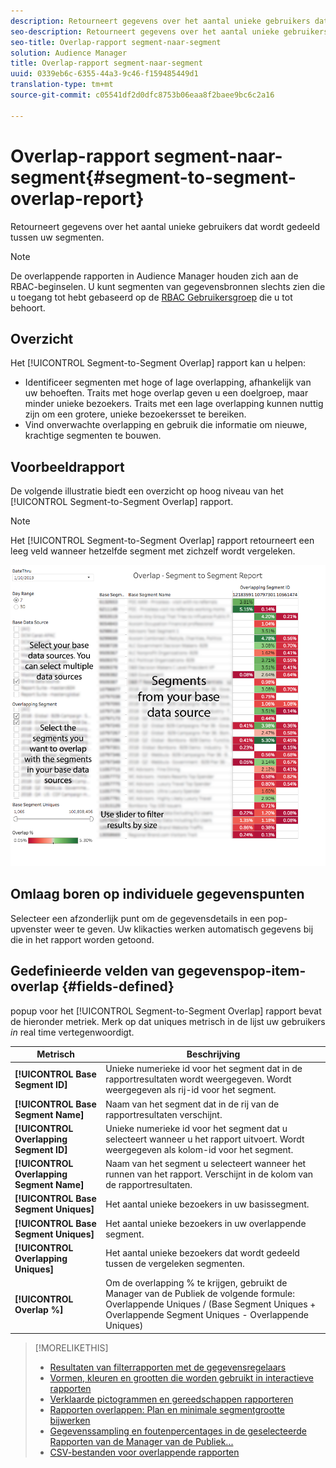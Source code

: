 ```yaml
---
description: Retourneert gegevens over het aantal unieke gebruikers dat wordt gedeeld tussen uw segmenten.
seo-description: Retourneert gegevens over het aantal unieke gebruikers dat wordt gedeeld tussen uw segmenten.
seo-title: Overlap-rapport segment-naar-segment
solution: Audience Manager
title: Overlap-rapport segment-naar-segment
uuid: 0339eb6c-6355-44a3-9c46-f159485449d1
translation-type: tm+mt
source-git-commit: c05541df2d0dfc8753b06eaa8f2baee9bc6c2a16

---
```



# Overlap-rapport segment-naar-segment{#segment-to-segment-overlap-report}

Retourneert gegevens over het aantal unieke gebruikers dat wordt gedeeld tussen uw segmenten.

>[!NOTE]
>
>De overlappende rapporten in Audience Manager houden zich aan de RBAC-beginselen. U kunt segmenten van gegevensbronnen slechts zien die u toegang tot hebt gebaseerd op de [RBAC Gebruikersgroep](/help/using/features/administration/administration-overview.md) die u tot behoort.

<!-- 

c_segment_segment_overlap.xml

 -->

## Overzicht

Het [!UICONTROL Segment-to-Segment Overlap] rapport kan u helpen:

* Identificeer segmenten met hoge of lage overlapping, afhankelijk van uw behoeften. Traits met hoge overlap geven u een doelgroep, maar minder unieke bezoekers. Traits met een lage overlapping kunnen nuttig zijn om een grotere, unieke bezoekersset te bereiken.
* Vind onverwachte overlapping en gebruik die informatie om nieuwe, krachtige segmenten te bouwen.

## Voorbeeldrapport

De volgende illustratie biedt een overzicht op hoog niveau van het [!UICONTROL Segment-to-Segment Overlap] rapport.

>[!NOTE]
>
>Het [!UICONTROL Segment-to-Segment Overlap] rapport retourneert een leeg veld wanneer hetzelfde segment met zichzelf wordt vergeleken.

![](assets/segment-to-segment-overlap.png)

## Omlaag boren op individuele gegevenspunten

Selecteer een afzonderlijk punt om de gegevensdetails in een pop-upvenster weer te geven. Uw klikacties werken automatisch gegevens bij die in het rapport worden getoond.

## Gedefinieerde velden van gegevenspop-item-overlap {#fields-defined}

<!-- 

r_s2s_data_pop.xml

 -->

popup voor het [!UICONTROL Segment-to-Segment Overlap] rapport bevat de hieronder metriek. Merk op dat uniques metrisch in de lijst uw gebruikers *in* real time vertegenwoordigt.

| Metrisch | Beschrijving |
|---|---|
| **[!UICONTROL Base Segment ID]** | Unieke numerieke id voor het segment dat in de rapportresultaten wordt weergegeven. Wordt weergegeven als rij-id voor het segment. |
| **[!UICONTROL Base Segment Name]** | Naam van het segment dat in de rij van de rapportresultaten verschijnt. |
| **[!UICONTROL Overlapping Segment ID]** | Unieke numerieke id voor het segment dat u selecteert wanneer u het rapport uitvoert. Wordt weergegeven als kolom-id voor het segment. |
| **[!UICONTROL Overlapping Segment Name]** | Naam van het segment u selecteert wanneer het runnen van het rapport. Verschijnt in de kolom van de rapportresultaten. |
| **[!UICONTROL Base Segment Uniques]** | Het aantal unieke bezoekers in uw basissegment. |
| **[!UICONTROL Base Segment Uniques]** | Het aantal unieke bezoekers in uw overlappende segment. |
| **[!UICONTROL Overlapping Uniques]** | Het aantal unieke bezoekers dat wordt gedeeld tussen de vergeleken segmenten. |
| **[!UICONTROL Overlap %]** | Om de overlapping % te krijgen, gebruikt de Manager van de Publiek de volgende formule: Overlappende Uniques / (Base Segment Uniques + Overlappende Segment Uniques - Overlappende Uniques) |



>[!MORELIKETHIS]
>
>* [Resultaten van filterrapporten met de gegevensregelaars](../../reporting/dynamic-reports/data-sliders.md)
>* [Vormen, kleuren en grootten die worden gebruikt in interactieve rapporten](../../reporting/dynamic-reports/interactive-report-technology.md#shapes-colors-sizes)
>* [Verklaarde pictogrammen en gereedschappen rapporteren](../../reporting/dynamic-reports/interactive-report-technology.md#icons-tools-explained)
>* [Rapporten overlappen: Plan en minimale segmentgrootte bijwerken](../../reporting/dynamic-reports/overlap-minimum-segment-size.md)
>* [Gegevenssampling en foutenpercentages in de geselecteerde Rapporten van de Manager van de Publiek...](../../reporting/report-sampling.md)
>* [CSV-bestanden voor overlappende rapporten](../../reporting/dynamic-reports/overlap-csv-files.md)